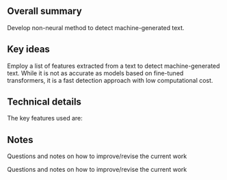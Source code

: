 ## Overall summary
Develop non-neural method to detect machine-generated text.

## Key ideas

Employ a list of features extracted from a text to detect machine-generated text. While it is not as accurate as models based on fine-tuned transformers, it is a fast detection approach with low computational cost.

## Technical details

The key features used are:

## Notes

Questions and notes on how to improve/revise the current work

Questions and notes on how to improve/revise the current work
